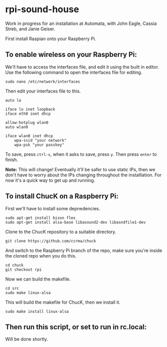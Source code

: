 # rpi-sound-house
Work in progress for an installation at Automata, with John Eagle, Cassia Streb, and Janie Geiser.

First install Raspian onto your Raspberry Pi.

To enable wireless on your Raspberry Pi:
----------------------------------------

We'll have to access the interfaces file, and edit it using the built in editor. Use the following command to open the interfaces file for editing.

    sudo nano /etc/network/interfaces

Then edit your interfaces file to this.

    auto lo

    iface lo inet loopback
    iface eth0 inet dhcp

    allow-hotplug wlan0
    auto wlan0

    iface wlan0 inet dhcp
        wpa-ssid "your network"
        wpa-psk "your passkey"

To save, press `ctrl-x`, when it asks to save, press `y`. Then press `enter` to finish.

**Note:** This will change! Eventually it'll be safer to use static IPs, then we don't have to worry about the IPs changing throughout the installlation. For now it's a quick way to get up and running.

To install ChucK on a Raspberry Pi:
-----------------------------------

First we'll have to install some depnedencies.

    sudo apt-get install bison flex
    sudo apt-get install alsa-base libasound2-dev libasndfile1-dev

Clone to the ChucK repository to a suitable directory.

    git clone https://github.com/ccrma/chuck

And switch to the Raspberry Pi branch of the repo, make sure you're inside the cloned repo when you do this.

    cd chuck
    git checkout rpi

Now we can build the makefile.

    cd src
    sudo make linux-alsa

This will build the makefile for ChucK, then we install it.

    sudo make install linux-alsa

Then run this script, or set to run in rc.local:
------------------------------------------------

Will be done shortly.
